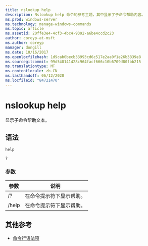 ```yaml
---
title: nslookup help
description: Nslookup help 命令的参考主题，其中显示了子命令帮助内容。
ms.prod: windows-server
ms.technology: manage-windows-commands
ms.topic: article
ms.assetid: 20ffe3e4-4cf3-4bc4-9392-a6be4ccd2c23
author: coreyp-at-msft
ms.author: coreyp
manager: dongill
ms.date: 10/16/2017
ms.openlocfilehash: 1d9cab0becb33993cd6c517e2aa0f1e26b3839e8
ms.sourcegitcommit: 99d548141428c964facf666c10b6709d80fbb215
ms.translationtype: MT
ms.contentlocale: zh-CN
ms.lasthandoff: 06/12/2020
ms.locfileid: "84721470"
---
```

# <a name="nslookup-help"></a>nslookup help

显示子命令帮助文本。

## <a name="syntax"></a>语法

```
help
```

```
?
```

### <a name="parameters"></a>参数

| 参数 | 说明 |
| --------- | ----------- |
| /? | 在命令提示符下显示帮助。 |
| /help | 在命令提示符下显示帮助。 |

## <a name="additional-references"></a>其他参考

- [命令行语法项](command-line-syntax-key.md)
